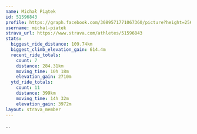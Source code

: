 ```yaml
---
name: Michał Piątek
id: 51596843
profile: https://graph.facebook.com/3089571771067360/picture?height=256&width=256
username: michal-piatek
strava_url: https://www.strava.com/athletes/51596843
stats:
  biggest_ride_distance: 109.74km
  biggest_climb_elevation_gain: 614.4m
  recent_ride_totals:
    count: 7
    distance: 284.31km
    moving_time: 10h 18m
    elevation_gain: 2710m
  ytd_ride_totals:
    count: 11
    distance: 399km
    moving_time: 14h 32m
    elevation_gain: 3972m
layout: strava_member
--- 
```

...
